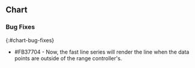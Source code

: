 ## Chart

### Bug Fixes
{:#chart-bug-fixes}

* \#FB37704 - Now, the fast line series will render the line when the data points are outside of the range controller's.
